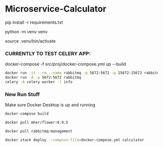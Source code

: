 # Microservice-Calculator

pip install -r requirements.txt

python -m venv venv

source .venv/bin/activate



### CURRENTLY TO TEST CELERY APP:

docker-compose -f src/proj/docker-compose.yml up --build

```bash
docker run -it --rm --name rabbitmq -p 5672:5672 -p 15672:15672 rabbitmq:3.13-management
docker run -d -p 5672:5672 rabbitmq
celery -A celery worker -l info
```

### New Run Stuff

Make sure Docker Desktop is up and running

```bash
docker-compose build
```
```bash
docker pull mher/flower:0.9.5 
```
```bash
docker pull rabbitmq:management
```
```bash
docker stack deploy --compose-file=docker-compose.yml calculator
```

